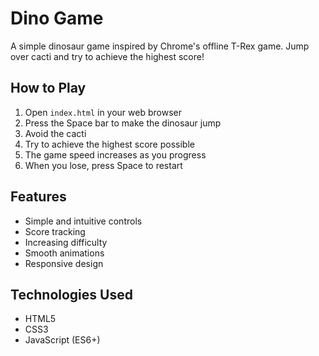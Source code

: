 # Dino Game

A simple dinosaur game inspired by Chrome's offline T-Rex game. Jump over cacti and try to achieve the highest score!

## How to Play

1. Open `index.html` in your web browser
2. Press the Space bar to make the dinosaur jump
3. Avoid the cacti
4. Try to achieve the highest score possible
5. The game speed increases as you progress
6. When you lose, press Space to restart

## Features

- Simple and intuitive controls
- Score tracking
- Increasing difficulty
- Smooth animations
- Responsive design

## Technologies Used

- HTML5
- CSS3
- JavaScript (ES6+) 